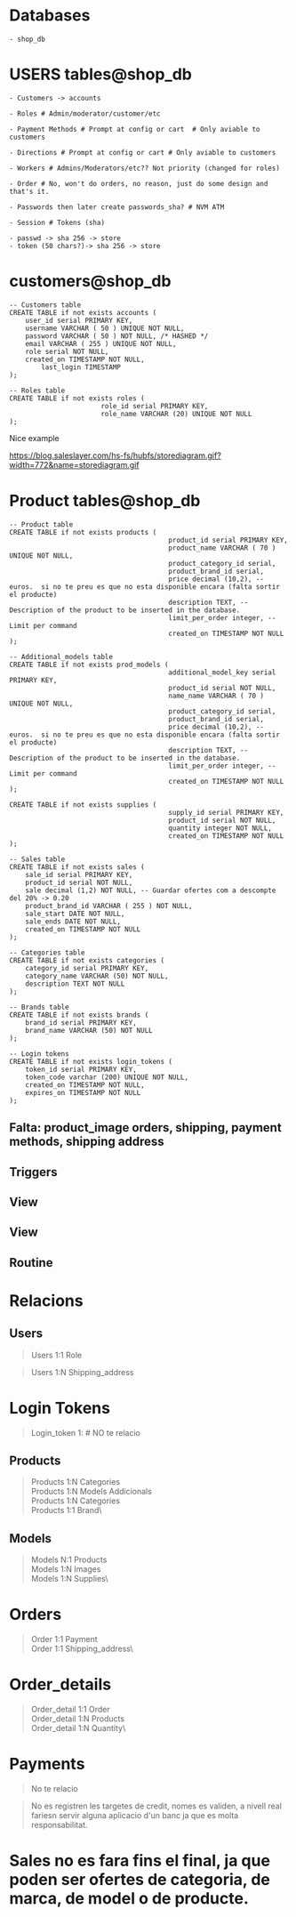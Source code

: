 # Databases

	- shop_db

# USERS tables@shop_db

	- Customers -> accounts

	- Roles # Admin/moderator/customer/etc

	- Payment Methods # Prompt at config or cart  # Only aviable to customers

	- Directions # Prompt at config or cart # Only aviable to customers

	- Workers # Admins/Moderators/etc?? Not priority (changed for roles)

	- Order # No, won't do orders, no reason, just do some design and that's it.

	- Passwords then later create passwords_sha? # NVM ATM

    - Session # Tokens (sha)

    - passwd -> sha 256 -> store
    - token (50 chars?)-> sha 256 -> store

# customers@shop_db

```postgresql
-- Customers table
CREATE TABLE if not exists accounts (
	user_id serial PRIMARY KEY,
	username VARCHAR ( 50 ) UNIQUE NOT NULL,
	password VARCHAR ( 50 ) NOT NULL, /* HASHED */
	email VARCHAR ( 255 ) UNIQUE NOT NULL,
    role serial NOT NULL,
	created_on TIMESTAMP NOT NULL,
        last_login TIMESTAMP 
);
```
```postgresql
-- Roles table
CREATE TABLE if not exists roles (
                       role_id serial PRIMARY KEY,
                       role_name VARCHAR (20) UNIQUE NOT NULL
);

```

Nice example

https://blog.saleslayer.com/hs-fs/hubfs/storediagram.gif?width=772&name=storediagram.gif

# Product tables@shop_db

```postgresql
-- Product table
CREATE TABLE if not exists products (
                                        product_id serial PRIMARY KEY,
                                        product_name VARCHAR ( 70 ) UNIQUE NOT NULL,
                                        product_category_id serial,
                                        product_brand_id serial,
                                        price decimal (10,2), -- euros.  si no te preu es que no esta disponible encara (falta sortir el producte)
                                        description TEXT, -- Description of the product to be inserted in the database.
                                        limit_per_order integer, -- Limit per command
                                        created_on TIMESTAMP NOT NULL
);
```

```postgresql
-- Additional_models table
CREATE TABLE if not exists prod_models (
                                        additional_model_key serial PRIMARY KEY,
                                        product_id serial NOT NULL,
                                        name_name VARCHAR ( 70 ) UNIQUE NOT NULL,
                                        product_category_id serial,
                                        product_brand_id serial,
                                        price decimal (10,2), -- euros.  si no te preu es que no esta disponible encara (falta sortir el producte)
                                        description TEXT, -- Description of the product to be inserted in the database.
                                        limit_per_order integer, -- Limit per command
                                        created_on TIMESTAMP NOT NULL
);
```



```postgresql
CREATE TABLE if not exists supplies (
                                        supply_id serial PRIMARY KEY,
                                        product_id serial NOT NULL,
                                        quantity integer NOT NULL,
                                        created_on TIMESTAMP NOT NULL
);
```

```postgresql
-- Sales table
CREATE TABLE if not exists sales (
    sale_id serial PRIMARY KEY,
    product_id serial NOT NULL,
    sale decimal (1,2) NOT NULL, -- Guardar ofertes com a descompte del 20% -> 0.20
    product_brand_id VARCHAR ( 255 ) NOT NULL,
    sale_start DATE NOT NULL,
    sale_ends DATE NOT NULL,
    created_on TIMESTAMP NOT NULL
);
```


```postgresql
-- Categories table
CREATE TABLE if not exists categories (
    category_id serial PRIMARY KEY,
    category_name VARCHAR (50) NOT NULL,
    description TEXT NOT NULL
);
```

```postgresql
-- Brands table
CREATE TABLE if not exists brands (
    brand_id serial PRIMARY KEY,
    brand_name VARCHAR (50) NOT NULL
);
```

```postgresql
-- Login tokens
CREATE TABLE if not exists login_tokens (
    token_id serial PRIMARY KEY,
    token_code varchar (200) UNIQUE NOT NULL,
    created_on TIMESTAMP NOT NULL,
    expires_on TIMESTAMP NOT NULL
);
```


## Falta: product_image orders, shipping, payment methods, shipping address


## Triggers

## View

## View

## Routine



# Relacions 

## Users
> Users 1:1 Role

[comment]: <> (> Users 1:N Payment_methods)
> Users 1:N Shipping_address

# Login Tokens
> Login_token 1: # NO te relacio

## Products
> Products 1:N Categories\
> Products 1:N Models Addicionals\
> Products 1:N Categories\
> Products 1:1 Brand\

## Models
 
> Models N:1 Products\
> Models 1:N Images\
> Models 1:N Supplies\

# Orders
> Order 1:1 Payment\
> Order 1:1 Shipping_address\

# Order_details
> Order_detail 1:1 Order\
> Order_detail 1:N Products\
> Order_detail 1:N Quantity\

# Payments
> No te relacio
 
[comment]: <> (> Models 1:Sales # NO CONTA)
 
> No es registren les targetes de credit, nomes es validen, a nivell real fariesn servir alguna aplicacio d'un banc ja que es molta responsabilitat.

# Sales no es fara fins el final, ja que poden ser ofertes de categoria, de marca, de model o de producte.
